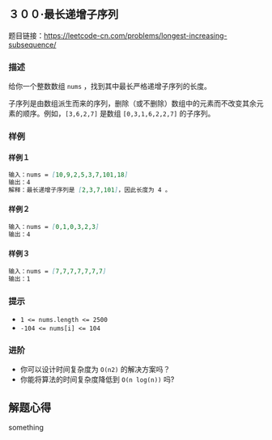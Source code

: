 ## ３００·最长递增子序列

题目链接：https://leetcode-cn.com/problems/longest-increasing-subsequence/

### 描述

给你一个整数数组 `nums` ，找到其中最长严格递增子序列的长度。

子序列是由数组派生而来的序列，删除（或不删除）数组中的元素而不改变其余元素的顺序。例如，`[3,6,2,7]` 是数组 `[0,3,1,6,2,2,7]` 的子序列。

### 样例

#### 样例１

```markdown
输入：nums = [10,9,2,5,3,7,101,18]
输出：4
解释：最长递增子序列是 [2,3,7,101]，因此长度为 4 。
```

#### 样例２

```markdown
输入：nums = [0,1,0,3,2,3]
输出：4
```

#### 样例３

```markdown
输入：nums = [7,7,7,7,7,7,7]
输出：1
```

### 提示

- `1 <= nums.length <= 2500`
- `-104 <= nums[i] <= 104`

### 进阶

- 你可以设计时间复杂度为 `O(n2)` 的解决方案吗？
- 你能将算法的时间复杂度降低到 `O(n log(n))` 吗?

## 解题心得

something